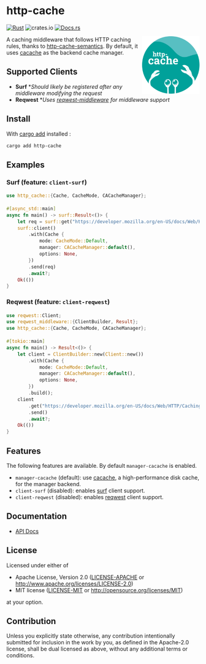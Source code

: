 # http-cache

[![Rust](https://github.com/06chaynes/http-cache/actions/workflows/rust.yml/badge.svg)](https://github.com/06chaynes/http-cache/actions/workflows/rust.yml)
![crates.io](https://img.shields.io/crates/v/http-cache.svg)
[![Docs.rs](https://docs.rs/http-cache/badge.svg)](https://docs.rs/http-cache)

<img align="right" src="https://raw.githubusercontent.com/06chaynes/http-cache/latest/.assets/images/http-cache_logo_bluegreen.svg" height="150px" alt="the http-cache logo">

A caching middleware that follows HTTP caching rules,
thanks to [http-cache-semantics](https://github.com/kornelski/rusty-http-cache-semantics).
By default, it uses [cacache](https://github.com/zkat/cacache-rs) as the backend cache manager.

## Supported Clients

- **Surf** **Should likely be registered after any middleware modifying the request*
- **Reqwest** **Uses [reqwest-middleware](https://github.com/TrueLayer/reqwest-middleware) for middleware support*

## Install

With [cargo add](https://github.com/killercup/cargo-edit#Installation) installed :

```sh
cargo add http-cache
```

## Examples

### Surf (feature: `client-surf`)

```rust
use http_cache::{Cache, CacheMode, CACacheManager};

#[async_std::main]
async fn main() -> surf::Result<()> {
    let req = surf::get("https://developer.mozilla.org/en-US/docs/Web/HTTP/Caching");
    surf::client()
        .with(Cache {
            mode: CacheMode::Default,
            manager: CACacheManager::default(),
            options: None,
        })
        .send(req)
        .await?;
    Ok(())
}
```

### Reqwest (feature: `client-reqwest`)

```rust
use reqwest::Client;
use reqwest_middleware::{ClientBuilder, Result};
use http_cache::{Cache, CacheMode, CACacheManager};

#[tokio::main]
async fn main() -> Result<()> {
    let client = ClientBuilder::new(Client::new())
        .with(Cache {
            mode: CacheMode::Default,
            manager: CACacheManager::default(),
            options: None,
        })
        .build();
    client
        .get("https://developer.mozilla.org/en-US/docs/Web/HTTP/Caching")
        .send()
        .await?;
    Ok(())
}
```

## Features

The following features are available. By default `manager-cacache` is enabled.

- `manager-cacache` (default): use [cacache](https://github.com/zkat/cacache-rs), a high-performance disk cache, for the manager backend.
- `client-surf` (disabled): enables [surf](https://github.com/http-rs/surf) client support.
- `client-reqwest` (disabled): enables [reqwest](https://github.com/seanmonstar/reqwest) client support.

## Documentation

- [API Docs](https://docs.rs/http-cache)

## License

Licensed under either of

- Apache License, Version 2.0
  ([LICENSE-APACHE](LICENSE-APACHE) or <http://www.apache.org/licenses/LICENSE-2.0>)
- MIT license
  ([LICENSE-MIT](LICENSE-MIT) or <http://opensource.org/licenses/MIT>)

at your option.

## Contribution

Unless you explicitly state otherwise, any contribution intentionally submitted
for inclusion in the work by you, as defined in the Apache-2.0 license, shall be
dual licensed as above, without any additional terms or conditions.
